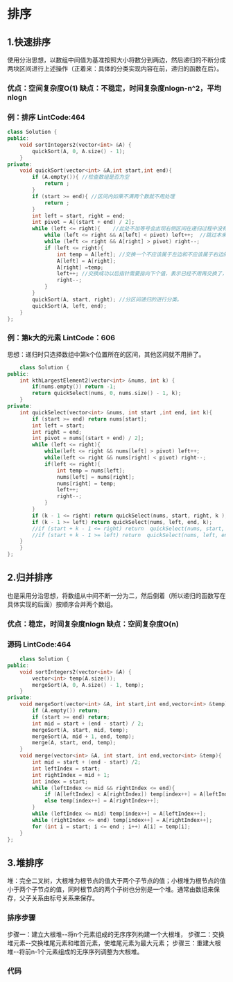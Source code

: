 # 排序  
## 1.快速排序  
使用分治思想，以数组中间值为基准按照大小将数分到两边，然后递归的不断分成两块区间进行上述操作（正着来：具体的分类实现内容在前，递归的函数在后）。  
### 优点：空间复杂度O(1) 缺点：不稳定，时间复杂度nlogn-n^2，平均nlogn
### 例：排序 LintCode:464 
```cpp
class Solution {
public:
    void sortIntegers2(vector<int> &A) {
        quickSort(A, 0, A.size() - 1);
    }
private:
    void quickSort(vector<int> &A,int start,int end){
        if (A.empty()){ //检查数组是否为空
            return ;
        }
        if (start >= end){ //区间内如果不满两个数就不用处理
            return ;
        }
        int left = start, right = end;
        int pivot = A[(start + end) / 2];
        while (left <= right){    //此处不加等号会出现右侧区间在递归过程中没有缩小的问题，导致无限递归
            while (left <= right && A[left] < pivot) left++;  //跳过本来就满足条件的数，直到寻找到不应该放到左边的数才停下来，遇到相等的值也会停下来
            while (left <= right && A[right] > pivot) right--;
            if (left <= right){
                int temp = A[left]; //交换一个不应该属于左边和不应该属于右边的数
                A[left] = A[right];
                A[right] =temp;
                left++; //交换成功以后指针需要指向下个值，表示已经不用再交换了，如果此处不加，由于上面指针移动遇到相等的值就会停下来，会陷入死循环。
                right--;
            }
        }
        quickSort(A, start, right); //分区间递归的进行分类。     
        quickSort(A, left, end);
    }
};
```  
### 例：第k大的元素 LintCode：606
思想：递归时只选择数组中第k个位置所在的区间，其他区间就不用排了。  
```cpp
    class Solution {
public:
    int kthLargestElement2(vector<int> &nums, int k) {
        if(nums.empty()) return -1;
        return quickSelect(nums, 0, nums.size() - 1, k);
    }
private:
    int quickSelect(vector<int> &nums, int start ,int end, int k){
        if (start >= end) return nums[start];
        int left = start;
        int right = end;
        int pivot = nums[(start + end) / 2];
        while (left <= right){
            while(left <= right && nums[left] > pivot) left++;
            while(left <= right && nums[right] < pivot) right--;
            if(left <= right){
                int temp = nums[left];
                nums[left] = nums[right];
                nums[right] = temp;
                left++;
                right--;
            }
        }
        if (k - 1 <= right) return quickSelect(nums, start, right, k );
        if (k - 1 >= left) return quickSelect(nums, left, end, k);
        //if (start + k - 1 <= right) return  quickSelect(nums, start, right, k );
        //if (start + k - 1 >= left) return  quickSelect(nums, left, end, k - (left - start) );
    }
    }
};
```  
## 2.归并排序
也是采用分治思想，将数组从中间不断一分为二，然后倒着（所以递归的函数写在具体实现的后面）按顺序合并两个数组。  
### 优点：稳定，时间复杂度nlogn 缺点：空间复杂度O(n)
### 源码  LintCode:464
```cpp
    class Solution {
public:
    void sortIntegers2(vector<int> &A) {
        vector<int> temp(A.size());
        mergeSort(A, 0, A.size() - 1, temp);
    }
private:
    void mergeSort(vector<int> &A, int start,int end,vector<int> &temp){
        if (A.empty()) return;
        if (start >= end) return;
        int mid = start + (end - start) / 2;
        mergeSort(A, start, mid, temp);
        mergeSort(A, mid + 1, end, temp);
        merge(A, start, end, temp);
    }
    void merge(vector<int> &A, int start, int end,vector<int> &temp){
        int mid = start + (end - start) /2;
        int leftIndex = start;
        int rightIndex = mid + 1;
        int index = start;
        while (leftIndex <= mid && rightIndex <= end){
            if (A[leftIndex] < A[rightIndex]) temp[index++] = A[leftIndex++];
            else temp[index++] = A[rightIndex++];
        }
        while (leftIndex <= mid) temp[index++] = A[leftIndex++];
        while (rightIndex <= end) temp[index++] = A[rightIndex++];
        for (int i = start; i <= end ; i++) A[i] = temp[i];
    }
};
```
## 3.堆排序  
堆：完全二叉树，大根堆为根节点的值大于两个子节点的值；小根堆为根节点的值小于两个子节点的值，同时根节点的两个子树也分别是一个堆。通常由数组来保存，父子关系由标号关系来保存。  
### 排序步骤  
步骤一：建立大根堆--将n个元素组成的无序序列构建一个大根堆，
步骤二：交换堆元素--交换堆尾元素和堆首元素，使堆尾元素为最大元素；
步骤三：重建大根堆--将前n-1个元素组成的无序序列调整为大根堆。  
### 代码  
```cpp

```

